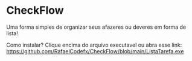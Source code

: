# CheckFlow
Uma forma simples de organizar seus afazeres ou deveres em forma de lista!

Como instalar?
Clique encima do arquivo executavel ou abra esse link: https://github.com/RafaelCodefx/CheckFlow/blob/main/ListaTarefa.exe
